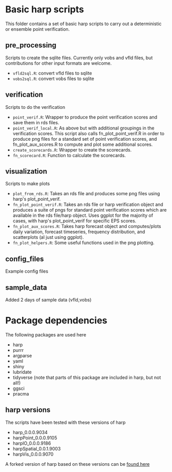 # Basic harp scripts

This folder contains a set of basic harp scripts to carry out
a deterministic or ensemble point verification.


## pre_processing
Scripts to create the sqlite files. Currently only vobs and vfld files, but contributions for other input formats are welcome.
- `vfld2sql.R`: convert vfld files to sqlite
- `vobs2sql.R`: convert vobs files to sqlite

## verification
Scripts to do the verification

- `point_verif.R`: Wrapper to produce the point verification scores and save them in rds files.
- `point_verif_local.R`: As above but with additional groupings in the verification scores. This script also calls fn_plot_point_verif.R in order to produce png files for a standard set of point verification scores, and fn_plot_aux_scores.R to compute and plot some additional scores. 
- `create_scorecards.R`: Wrapper to create the scorecards.
- `fn_scorecard.R`: Function to calculate the scorecards.

## visualization
Scripts to make plots

- `plot_from_rds.R`: Takes an rds file and produces some png files using harp's plot_point_verif.
- `fn_plot_point_verif.R`: Takes an rds file or harp verification object and produces a suite of pngs for standard point verification scores which are available in the rds file/harp object. Uses ggplot for the majority of cases, with harp's plot_point_verif for specific EPS scores.
- `fn_plot_aux_scores.R`: Takes harp forecast object and computes/plots daily variation, forecast timeseries, frequency distribution, and scatterplots (al just using ggplot).
- `fn_plot_helpers.R`: Some useful functions used in the png plotting.

## config_files
Example config files

## sample_data
Added 2 days of sample data (vfld,vobs)

# Package dependencies
The following packages are used here
- harp
- purrr
- argparse
- yaml
- shiny
- lubridate
- tidyverse (note that parts of this package are included in harp, but not all!)
- ggsci
- pracma

## harp versions
The scripts have been tested with these versions of harp

- harp_0.0.0.9034 
- harpPoint_0.0.0.9105  
- harpIO_0.0.0.9186     
- harpSpatial_0.0.1.9003 
- harpVis_0.0.0.9070    

A forked version of harp based on these versions can be [found here](https://github.com/carlos9917/harp-20220607)

